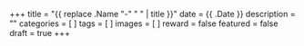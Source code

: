 +++
title = "{{ replace .Name "-" " " | title }}"
date = {{ .Date }}
description = ""
categories = [
]
tags = [
]
images = [
]
reward = false
featured = false
draft = true
+++
